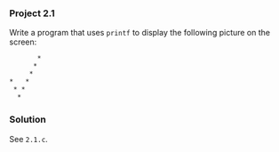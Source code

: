 ### Project 2.1
Write a program that uses `printf` to display the following picture on the screen:
```
       *
      *
     *
*   *
 * *
  *
```
### Solution
See `2.1.c`.